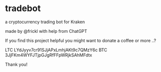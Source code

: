 # tradebot
a cryptocurrency trading bot for Kraken  

made by @frickl with help from ChatGPT

If you find this project helpful you might 
want to donate a coffee or more ..?

LTC LYdJyyv7cr91SJjAPxLmhjAKt9c7QMzY6c
BTC 3JjFKm4WYFJTjpGJgRfFFpWRjkSAhMFdtx

Thank you!
